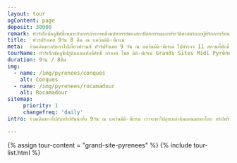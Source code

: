 ```yaml
---
layout: tour
ogContent: page
deposit: 30000
remark: ทัวร์เอ็กซ์คลูซีฟนี้เหมาะกับการถ่ายภาพสิ่งมหัศจรรย์ของสถาปัตยกรรมและประวัติศาสตร์และผู้ที่รักการเรียนรู้และสนุกกับการค้นพบมรดกโลก รีบสำรองที่นั่งเพราะทริปนี้รับจำนวนจำกัด!!
title:  ทัวร์ฝรั่งเศส 9วัน 8 คืน ณ แคว้นมิดิ-พีเรเน่
meta:  ร่วมเดินทางกับเราไปเที่ยวฟรานซ์ ทัวร์ฝรั่งเศส 9 วัน ณ แคว้นมิดิ-พีเรเน่ ไปสำรวจ 11 สถานที่ศักดิ์สิทธิ์ที่เป็นมรดกโลก รอคคามาดูร์ Rocamadour, คาออร์ Cahors, กองค์ Conques และลูร์ด Lourdes
tourName: ทัวร์เอ็กซ์คลูซีฟสู่ดินแดนศักดิ์สิทธิ์ กรองด์ ไซต์ มิดิ-พีเรเน่ Grands Sites Midi Pyrénées
duration: 9วัน / 8คืน
img: 
  - name: /img/pyrenees/conques
    alt: Conques
  - name: /img/pyrenees/rocamadour
    alt: Rocamadour
sitemap:
     priority: 1
     changefreq: 'daily'    
intro: ร่วมเดินทางไปกับทริปอันน่าทึ่ง 9วัน ณ แคว้นมิดิ-พีเรเน่ เราจะพาไปลุยเหล่าดินแดนมรดกโลก ทริปพรีเมี่ยมทริปนี้จะพาคุณไปค้นพบกองค์ Conques เมืองมรดกแห่งสถาปัตยกรรม, รอคคามาดูร์ Rocamadour 7 สถานที่ศักดิ์สิทธิ์ในหมู่บ้านแห่งนักแสวงบุญ, ลูร์ด Lourdes สถานที่แสวงบุญใหญ่เป็นอันดับ 2 รองจากกรุงโรม, เดินตามรอยเส้นทางแสวงบุญของเซนต์ เจมส์ ณ แซ็งต์แบร์ทรอง เดอ คอมเมน St. Bertrand-de-Commingues, โบสถ์แซ็งต์-จุสต์แห่งวาลคาเบรีย Saint-Just Basilica of Valcabrère และอีกสถานที่น่าทึ่งมากมายรอคุณไปค้นพบกับเราที่แคว้นมิดิ-พีเรเน่

---
```

{% assign tour-content = "grand-site-pyrenees" %}
{% include tour-list.html %}











